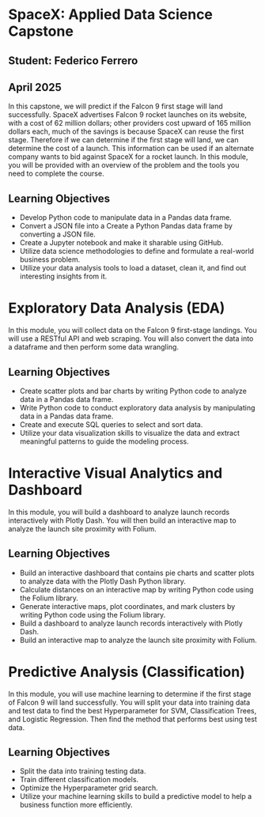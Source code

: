 # SpaceX: Applied Data Science Capstone
## Student: Federico Ferrero
## April 2025
In this capstone, we will predict if the Falcon 9 first stage will land successfully. SpaceX advertises Falcon 9 rocket launches on its website, with a cost of 62 million dollars; other providers cost upward of 165 million dollars each, much of the savings is because SpaceX can reuse the first stage. Therefore if we can determine if the first stage will land, we can determine the cost of a launch. This information can be used if an alternate company wants to bid against SpaceX for a rocket launch. In this module, you will be provided with an overview of the problem and the tools you need to complete the course.

## Learning Objectives
- Develop Python code to manipulate data in a Pandas data frame.
- Convert a JSON file into a Create a Python Pandas data frame by converting a JSON file.
- Create a Jupyter notebook and make it sharable using GitHub.
- Utilize data science methodologies to define and formulate a real-world business problem.
- Utilize your data analysis tools to load a dataset, clean it, and find out interesting insights from it.


# Exploratory Data Analysis (EDA)
In this module, you will collect data on the Falcon 9 first-stage landings. You will use a RESTful API and web scraping. You will also convert the data into a dataframe and then perform some data wrangling.

## Learning Objectives
- Create scatter plots and bar charts by writing Python code to analyze data in a Pandas data frame.
- Write Python code to conduct exploratory data analysis by manipulating data in a Pandas data frame.
- Create and execute SQL queries to select and sort data.
- Utilize your data visualization skills to visualize the data and extract meaningful patterns to guide the modeling process.

# Interactive Visual Analytics and Dashboard
In this module, you will build a dashboard to analyze launch records interactively with Plotly Dash. You will then build an interactive map to analyze the launch site proximity with Folium.

## Learning Objectives
- Build an interactive dashboard that contains pie charts and scatter plots to analyze data with the Plotly Dash Python library.
- Calculate distances on an interactive map by writing Python code using the Folium library.
- Generate interactive maps, plot coordinates, and mark clusters by writing Python code using the Folium library.
- Build a dashboard to analyze launch records interactively with Plotly Dash.
- Build an interactive map to analyze the launch site proximity with Folium.

# Predictive Analysis (Classification)
In this module, you will use machine learning to determine if the first stage of Falcon 9 will land successfully. You will split your data into training data and test data to find the best Hyperparameter for SVM, Classification Trees, and Logistic Regression. Then find the method that performs best using test data.

## Learning Objectives
- Split the data into training testing data.
- Train different classification models.
- Optimize the Hyperparameter grid search.
- Utilize your machine learning skills to build a predictive model to help a business function more efficiently.
